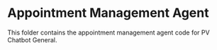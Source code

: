 # Appointment Management Agent

This folder contains the appointment management agent code for PV Chatbot General.
